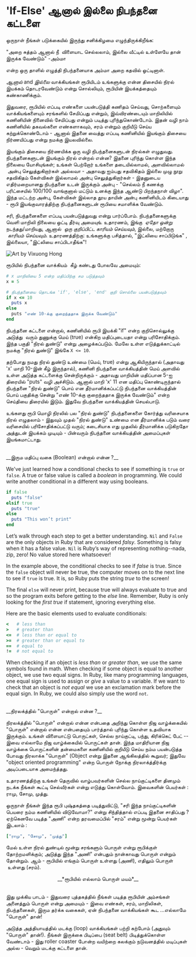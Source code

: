 # 'If-Else' ஆனால் இல்லை நிபந்தனை கட்டளை 

ஒருநாள் நீங்கள் படுக்கையில் இருந்து சனிக்கிழமை எழுந்திருக்கிறீங்க: 

"அறை சுத்தம் ஆனால் நீ  விளையாட செல்லலாம், இல்லை வீட்டில் உள்ளேயே தான் இருக்க வேண்டும்" -அம்மா  

என்ற ஒரு தாளில் எழுத்தி நிபந்தனையாக அம்மா அறை கதவில் ஓட்டினாள்.

_ஆனால்_ and _இல்லை_ வாக்கியங்கள் ரூபியிடம் உங்களுக்கு என்ன திசையில் நிரல் இயக்கம் தொடரவேண்டும் என்று சொல்லியும், ரூபியின் இயக்கத்தையும் கண்காணிக்கும்.

இதுவரை, ரூபியில் எப்படி எண்களை பயன்படுத்தி கணிதம் செய்வது, சொற்களையும் வாக்கியங்களையும் சரங்களில் சேமிப்பது என்றும், இவ்விரண்டையும் மாறிலியில் கணினியின் நினைவில் சேமிப்பது என்றும் படித்து புரிந்துகொண்டோம். 
இதன் வழி நாம் கணினியில் தகவல்களை எண்களாகவும், சரம் என்றும் குறியீடு செய்ய கற்றுக்கொண்டோம் - ஆனால் இதனை வைத்து எப்படி கணினியில் இயங்கும் திசையை நிர்ணயிப்பது என்று நமக்கு இயலவில்லை.

இயங்கும் திசையை நிர்ணயிக்க ஒரு வழி நிபந்தனைகளுடன் நிரல்கள் எழுதுவது. நிபந்தனைகளுடன் இயங்கும் நிரல் என்றல் என்ன? இதனை புரிந்து கொள்ள இந்த நிலையை யோசியுங்கள்; உங்கள் பெற்றோர் உங்களை தடையில்லாமல், அளவில்லாமல்  அன்பு செலுத்துகிறார்கள் அல்லவா - அதாவது ஐம்பது சதவிகிதம் இல்லை முழு நூறு சதவிகிதம் கேள்விகள் இல்லாமல் அன்பு செலுத்துகிறார்கள் - இதனுடைய எதிர்மறையானது நிபந்தனை உடன் இருக்கும் அன்பு - "செல்லம் நீ கணக்கு பரிட்சையில் 100/100 வாங்குனால் மட்டும் உனக்கு இந்த ஆண்டு பிறந்தநாள் விழா". இந்த மட்டற்ற அன்பு, கேள்விகள் இல்லாத தூய தாயின் அன்பு கணினியிடம் கிடையாது - ரூபி இயங்குவாரத்திற்கு நிபந்தனைகளுடன் ரூபியை சமாளிக்க வேண்டும்.

சரி, நிபந்தனைகளை எப்படி பயன்படுத்துவது என்று பார்ப்போம். நிபந்தனைகளுக்கு வெளி மாறிலி நிலையை ஒட்டி தீர்வு அமையுங். உதாரணம், இங்கு  _ஏதோ ஒன்று_ நடந்தது/மாறியது, ஆனால்  _ஒரு குறிப்பிட்ட காரியம் செய்யவும்_, இல்லை, மற்றோரு  _காரியம் செய்யவும்_. உதாரணத்திற்கு: உங்களுக்கு பசித்தால், "இட்லியை சாப்பிடுங்க" , இல்லையா, "இட்லியை சாப்பிடாதீங்க"!

![Art by Vixuong Hong](http://rubykin.com/images/eat-sandwich.png)

ரூபியில் நிபந்தனை வாக்கியம்  கீழ் கண்டது போலவே அமையும்:
```ruby
# x மாறிலியை 5 என்ற மதிப்பிற்கு சம படுத்தவும்
x = 5

# நிபந்தனையை தொடங்க 'if', 'else', 'end' குறி சொல்லை பயன்படுத்தவும் 
if x <= 10
  puts x
else
  puts "எண் 10-க்கு குறைந்ததாக இருக்க வேண்டும்"
end
```
 
நிபந்தனை கட்டளை என்றால், கணினியில் ரூபி இயக்கி "if" என்ற குறிசொல்லுக்கு அடுத்து  வரும் துணுக்கு மெய் (true) என்கிற மதிப்புடையதா என்று பரிசோதிக்கும். இந்த பகுதி "நிரல் துண்டு" என்று அழைக்கப்படும். மேலே உள்ள எடுத்துக்காட்டில் நமக்கு "நிரல் துண்டு" இங்கே
`X <= 10`.

தற்போது நமது நிரல் துண்டு உண்மை (மெய், true) என்று ஆகியிருந்தால் (அதாவது 'x' மாறி 10-இன் கீழ் இருந்தால்), கணினி நிபந்தனை வாக்கியத்தின் மெய் அளவில் உள்ள அடுத்த கட்டளைக்கு சென்றிருக்கும் - அதாவது மாறியின் மதிப்பான 5-ஐ திரையில் "puts" வழி அச்சிடும். ஆனால் மாறி 'x' 11 என மதிப்பு கொண்டிருந்தால் நிபந்தனை "நிரல் துண்டு" பொய் என தீர்மானிக்கப்பட்டு நிபந்தனை வாக்கியத்தின் பொய் பகுதிக்கு சென்று "எண் 10-க்கு குறைந்ததாக இருக்க வேண்டும்" என்ற செய்தியை திரையில் இடும். இதுவே நிபந்தனை வாக்கியத்தின் செயல்பாடு.

உங்களது ரூபி மொழி நிரலில் பல "நிரல் துண்டு" நிபந்தனைகளை கோர்த்து வரிசையாக நிரல் எழுதலாம் - இதுவும் முதல் "நிரல் துண்டு" உண்மை என தீர்மானிக்க படும் வரை வரிசையில் பரிசோதிக்கப்பட்டு வரும்; கடைசியாக எது முதலில் தீர்மானிக்க படுகிறதோ அத்துடன் இயக்கம் முடியும் - பின்வரும் நிபந்தனை வாக்கியத்தின் அமைப்புகள் இயங்கமாட்டாது.

<br />
__இரும மதிப்பு வகை (Boolean) என்றால் என்ன ?__

We've just learned how a conditional checks to see if something is `true` or `false`. A true or false value is called a _boolean_ in programming. We could write another conditional in a different way using booleans.

```ruby
if false
  puts "false"
elsif true
  puts "true"
else
  puts "This won’t print"
end
```

Let’s walk through each step to get a better understanding. `Nil` and `False` are the only objects in Ruby that are considered _falsy_. Something is falsy when it has a false value. `Nil` is Ruby’s way of representing nothing--nada, zip, zero! No value stored here whatsoever!

In the example above, the conditional checks to see if _false_ is true. Since the `false` object will never be true, the computer moves on to the next line to see if `true` is true. It is, so Ruby puts the string _true_ to the screen!

The final `else` will never print, because true will always evaluate to true and so the program exits before getting to the _else_ line. Remember, Ruby is only looking for the _first true_ if statement, ignoring everything else.

Here are the basic elements used to evaluate conditionals:

```ruby
<   # less than
>   # greater than
<=  # less than or equal to
>=  # greater than or equal to
==  # equal to
!=  # not equal to
```

When checking if an object is _less than_ or _greater than_, we use the same symbols found in math. When checking if some object is equal to another object, we use two equal signs. In Ruby, like many programming languages, one equal sign is used to assign or _give_ a value to a variable. If we want to check that an object is _not equal_ we use an exclamation mark before the equal sign. In Ruby, we could also simply use the word `not`.

<br />
__நிரலக்த்தில் "பொருள்" என்றால் என்ன ?__

நிரலக்த்தில் "பொருள்" என்றால் என்ன என்பதை அறிந்து கொள்ள நிஜ வாழ்க்கையில் "பொருள்" என்றால் என்ன என்பதையும் பார்த்தால் புரிந்து கொள்ள உதவியாக இருக்கும். உங்கள் விளையாட்டு பொருட்கள், செல்ல நாய்குட்டி, பந்து, கிரிக்கெட் பேட் -- இவை எல்லாமே நிஜ வாழ்க்கையில் பொருட்கள் தான். இந்த மாதிரியான நிஜ வாழ்க்கை பொருட்களின் தன்மைகளை கணினியில் குறியீடு செய்ய நம்ம பயன்படுத்த போவது நிரலாக்க "பொருள்" (Object என்று இதனை ஆங்கிலத்தில் கூறுவர்; இதுவே "object oriented programming" என்ற பொருள் நோக்கு நிரலாக்த்திர்க்கு அடிப்படையாக அமைந்த்தது.

உதாரணத்திற்கு உங்கள் தெருவில் வாழ்பவர்களின் செல்ல நாய்குட்டிகளை தினமும் நடக்க நீங்கள் கூட்டி செல்வீர்கள் என்று எடுத்து கொள்வோம். இவைகளின் பெயர்கள் : ராமு, சோமு, முத்து. 

ஒருநாள் நீங்கள் இந்த ரூபி புஷ்தகத்தை படித்துவிட்டு, "சரி இந்த நாய்குட்டிகளின் பெயரை நம்ம கணினியில் விடுவோமா?" என்று சிந்தித்தால் எப்படி இதனை சாதிப்பது ? ஏற்கெனவே படித்த "அணி" என்ற தரவமைப்பில் "சரம்" என்று மூன்று பெயர்கள் இடலாம் :

```ruby
["ராமு", "சோமு", "முத்து"]
```

மேல் உள்ள நிரல் துண்டில் மூன்று சரங்களும் பொருள் என்று ரூபிக்குள் தோற்றமளிக்கும்; அடுத்து இந்த "அணி" என்பதும் நான்காவது பொருள் என்றும் தோன்றும். ஆம் - ரூபியில் எங்கும் பொருள் உள்ளது (அணி), எதிலும் பொருள்  உள்ளது (சரம்).
<br />
<div style="text-align: center;">
__*ரூபியில் எல்லாம் பொருள் மயம்*__
</div>
<br />

இது முக்கிய பாடம் - இதுவரை புத்தகத்தில் நீங்கள் படித்த ரூபியின் அம்சங்கள் அனைத்தும் பொருள் என்று அமையும் - இவை  எண்கள், சரம், மாறிலிகள், நிபந்தனைகள், இரும தர்க்க வகைகள், ஏன் நிபந்தனை வாக்கியங்கள் கூட ...எல்லாமே "பொருள்" தான்!

அடுத்த அத்தியாயத்தில் மடக்கு (loop) வாக்கியங்கள் பற்றி கற்போம்  (அதுவும் "பொருள்" தான்!). நீங்கள் இருக்கை பிடிப்பை (seat belt) பிடித்துக்கொள்ள வேண்டாம் - இது roller coaster போன்ற வயிற்றை கலக்கும் நடுவனத்தில் மடிப்புகள் அல்ல - வெறும் மடக்கு கட்டளை தான்.

<div style="height:30px;"></div>
